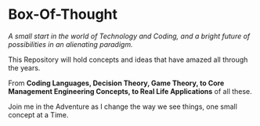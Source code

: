 # Box-Of-Thought
*A small start in the world of Technology and Coding, and a bright future of possibilities in an alienating paradigm.*

This Repository will hold concepts and ideas that have amazed all through the years. 

From **Coding Languages, Decision Theory, Game Theory, to Core Management Engineering Concepts, to Real Life Applications** of all these.

Join me in the Adventure as I change the way we see things, one small concept at a Time.
